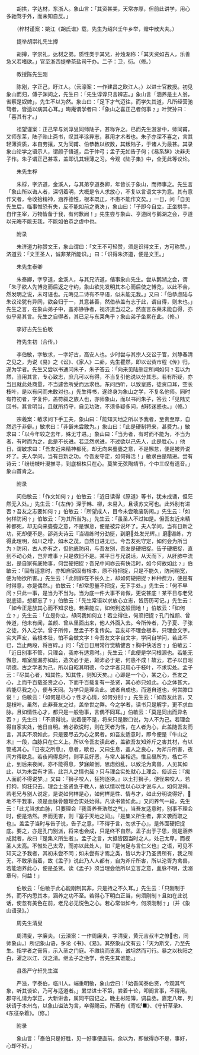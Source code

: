 <!-- { "loadSidebar": true } -->
　　胡拱，字达材，东浙人。象山言：「其资甚美，天常亦厚，但前此讲学，用心多驰骛于外，而未知自反。」

　　（梓材谨案：姚江《胡氏谱》载，先生为绍兴壬午乡举，赠中散大夫。）

　　提举胡崇礼先生撙

　　胡撙，字崇礼，达材之弟。质性类于其兄，孙烛湖称：「其天资如古人，乐善急义若嗜欲。」官至浙西提举茶盐司干办。二子：卫，衍。（修。）

　　教授陈先生刚

　　陈刚，字正己，盱江人。（云濠案：一作建昌之欧江人。）以进士官教授。初见象山而归，傅子渊问之，先生曰：「先生谆谆只言辨志。」象山言「涵养是主人翁，省察是奴婢」，先生不以为然。象山曰：「足下才气迈往，而学失其道，凡所经营驰骛者，皆适以病其心耳。」晦庵谓学者曰：「象山之喜正己者何事﹖」叶贺孙曰：「喜其有才。」

　　祖望谨案：正己早与刘淳叟同师陆子，甚称许之。已而先生游浙中，师同甫，又师东莱，陆子贻止斋书，叹其半涂异志，慕用才术者也。朱子亦深不喜之，言其轻薄资质，本自劳攘，又为同甫、伯恭教以权数，其叛陆子，于诸人为最甚。其录象山论学之语示人，谓颜子悟道，后于仲弓；孟子无如告子何；《易系辞》决非夫子作。朱子谓正己甚乖，盖即讥其轻薄之习。今观《陆子集》中，全无此等议论。

　　朱先生桴

　　朱桴，字济道，金溪人，与其弟亨道泰卿，年皆长于象山，而师事之。先生言「象山所以诲人者，深切着明，大概是令人求放心，不复以言语文字为意。其有意作文者，令收拾精神，涵养德性，根本既正，不患不能作文矣。」一日，问「自见先生后，临事惟恐有失，反不能如前之勇决」，象山曰：「子即今自立，正坐拱手，自作主宰，万物皆备于我，有何歉阙！」先生尝与象山、亨道同与鹅湖之会，亨道以元晦不能无我，不能如伯恭之虚中也。

　　附录

　　朱济道力称赞文王，象山谓曰：「文王不可轻赞，须是识得文王，方可称赞。」济道云：「文王圣人，诚非某所能识。」曰：「识得朱济道，便是文王。」

　　朱先生泰卿

　　朱泰卿，字亨道，金溪人，与其兄济道，偕事象山先生。尝从鹅湖之会，谓「朱子欲人先博览而后返之守约，象山欲先发明其本心而后使之博览，以此不合，然发明之说，未可诬也。元晦见二诗有不平语，似未能无我。」又曰：「伯恭虑陆与朱议论犹有异同，欲会归于一，其意甚善，然伯恭盖有志于此，谓自得，则未也。」先生之言，在象山弟子中，盖亦铮铮者，视济道当过之。然直言东莱未能自得，亦似乎易其言。先生之自得者，其已足与东莱角乎﹖象山弟子坐累在此。（修。）

　　李好古先生伯敏

　　符先生初（合传。）

　　李伯敏，字敏求，一字好古，高安人也。少时尝与其宗人交讼于官，刘静春清之见之，为说《易》之《讼》、《家人》二卦，先生瞿然，即以讼赀市程《传》归，遂为学者。先生又尝以书通问朱子，朱子答云：「向来见陆删定所闻如何﹖若以为然，当用其言，专心致志，庶几可以有得，不当复引他说以分其志。若有所疑，亦当且就此处商量，不当遽舍所受而远求也。东问西听，以致皇惑，徒资口耳，空长枝叶，是以有问而未敢对也。」先生得书，遂终身为象山之学，不复名他师。同时有符初者，字复仲，盖符叙之族人也，亦师象山，而以书问朱子，答云：「见陆丈回书，其言明当，且就所持守，自见功效，不须多疑多问，却转迷惑也。」（修。）

　　宗羲案：敏求问下手工夫，象山曰：「能知天地之所以予我者，至贵至厚，自然远于非僻。」敏求曰：「非僻未尝敢为。」象山曰：「此是硬制将来，甚费力。」敏求曰：「以今年较之去年，殊无寸进。」象山曰：「当为者，有时而不能为，不当为者，有时而为之，此是不长进。若泛然求进，不过欲以己先人，此是胜心。」他日，谓敏求曰：「吾友近来精神都死，却无向来亹亹之意，不是懈怠，便是被异说坏了。夫人学问，当有日新之功。今吾友守定，如何得活！」敏求由是精进。尝有诗云：「纷纷枝叶漫推寻，到底根株只在心。莫笑无弦陶靖节，个中三叹有遗音。」象山首肯之。

　　附录

　　问伯敏云：「作文如何﹖」伯敏云：「近日读得《原道》等书，犹未成诵，但茫然无入处。」先生云：「《左传》深于韩、柳，未易入，且读苏文可也。此外别有进否﹖吾友之志要如何﹖」伯敏云：「所望成人，目今未尝敢废防闲。」先生云：「如何样防闲﹖」伯敏云：「为其所当为。」先生云：「虽圣人不过如是。但吾友近来精神都死，却无向来亹亹之意，不是懈怠，便是被异说坏了。夫人学问，当有日新之功，死却便不是。邵尧夫诗云『当锻练时分劲挺，到磨处发光辉。』磨锻练，方得此理明，如川之增，如木之茂，自然日进无已。今吾友死守定，如何会为所当为﹖防闲，古人亦有之，但他底防闲，与吾友别，吾友是硬把捉。告子硬把捉，直到不动心处，岂非难事﹖只是依旧不是。某平日与兄说话，从天而下，从肝肺中流出，是自家有底物事，何尝硬把捉﹖吾兄中间亦云有快活时，如今何故如此﹖」伯敏云：「固有适意时，亦知自家固有根本，原不待把捉，只是不能久，防闲稍宽，便为物欲所害。」先生云：「此则罪在不长久上，却如何硬把捉﹖种种费力，便是有时得意，亦是偶然。」伯敏云：「却常思量不把捉，无下手处。」先生云：「何不早问﹖只此一事，是当为不当为。当为底一件大事不肯做，更说甚底！某平日与老兄说底话，想都忘了﹖」伯敏云：「先生常语以求放心立志，皆历历可记。」先生云：「如今正是放其心而不知求也，若果能立，如何到这般田地！」伯敏云：「如何立﹖」先生云：「立是你立，却问我如何立！若立得住，何须把捉﹖孔门惟颜、曾传道，他未有闻，盖颜、曾从里面出来，他人外面入去。今所传者，乃子夏、子张之徒，外入之学。曾子所传，至孟子不复传矣。吾友却不理会根本，只理会文字。实大声宏，若根本壮，怕不会做文字！今吾友文字自文字，学问自学问，若此不已，岂止两段，将百碎。」问：「近日日用常行觉精健否﹖胸中快活否﹖」伯敏云：「近日别事不管，只理会，我亦有适意时。」先生云：「此便是学问根源也。若能无懈怠，暗室屋漏亦如此，造次必于是，颠沛必于是，何患不成！故云，君子以自昭明德。古之学者为己，所以自昭其明德，今之学者只用心于枝叶，不求实处。孟子云：『尽其心者，知其性。知其性，则知天矣。』心即是一个心，某之心，吾友之心，上而千百载圣贤之心，下而千百载复有一圣贤，其心亦只如此。心之体甚大，若能尽我之心，便与天同。为学只是理会此。诚者自成也，而道自道也，何尝滕口说！」伯敏云：「如何是尽心﹖性才心情，如何分别﹖」先生云：「如吾友此言，又是枝叶。虽然，此非吾友之过，盖举世之弊。今之学者，读书只是解字，更不求血脉。且如情性心才，都只是一般物事，言偶不同耳。」伯敏云：「莫是同出而异名否﹖」先生曰：「不须得说，说着便不是，将来只是滕口说，为人不为己。若理会得自家实处，他日自明。若必欲说时，则在天者为性，在人者为心，此盖随吾友而言，其实不须如此，只是要尽去为心之累者。如吾友适意时，即今便是『牛山之木』一段，血脉只在仁义上。所以令吾友读此者，盖欲吾友知斧斤之害其材，有以警戒其心。『日夜之所息』，息者，歇也，又曰生息，盖人之良心，为斧斤所害，夜间方得歇息。若夜间得息时，则平旦好恶，与常人甚相远。惟旦昼所为，梏亡不止，到后来夜间，亦不能得息，梦寐颠倒，思虑纷乱，以致沦为禽兽，人见其如此，以为未尝有才焉，此岂人之情也哉﹖只与理会实处就心上理会，俗谚云：『痴人面前不得说梦。』又曰：『狮子咬人，狂狗逐块。』以土打狮子，便径来咬人，若打狗，狗狂只去。理会士圣贤急于教人，故以情以性以心以才说与人，如何泥得。若老兄与别人说定，是说如何样是心，如何样是性、情与才，如此分明说得好，地不干我事，须是血脉骨髓理会实处始得。凡读书皆如此。」又问养气一段，先生云：「此尤当求血脉，只要理会『我善养吾浩然之气』，当吾友适意时，别事不理会时，便是浩然。养而无害，则『塞乎天地之间』。『是集义所生者，非义袭而取之也』。盖孟子当时与告子说，告子之意，『不得于言，勿求于心』，是外面硬把捉底。要之，亦是孔门别派，将来也会成，只是终不自然。孟子出于子思，则是涵养成就者，故曰『是集义所生者』。孟子之言，大抵皆因当时之人，处己太卑，而视圣人太高。不惟处己太卑，而亦以此处人，如『是何足与言仁义也』之语，可见不知天之予我者，其初未尝不同；如未尝有才焉之类，皆以为才乃圣贤所有，我之所无，不敢承当着，故《孟子》说此乃人人都有，自为斧斤所害，所以沦胥为禽兽，若能涵养此心，便是圣贤。读《孟子》须当理会他所以立言之意，血脉不明，沈溺章句，何益！」　

　　伯敏云：「伯敏于此心能刚制其非，只是持之不久耳。」先生云：「只刚制于外，而不内思其本，涵养之功不至。若得心下明白正当，何须刚制﹖且如在此说话，使忽有美色在前，老兄必无悦色之心。若心常似如今，何须刚制﹖」（并《象山语录》。）

　　周先生清叟

　　周清叟，字廉夫。（云濠案：一作周廉夫，字清叟，黄元吉叔丰之僚也，同师象山。）所记象山语，多论《书》、《易》。其祭象山文有云：「天为斯文，乃至先生。指学者之膏肓，示入圣之门庭。不缴绕而支离，诚坦然而可行。暴之以秋阳之白，濯之以江、汉之清。继孟子之绝学，舍先生其谁能。」

　　县丞严守轩先生滋

　　严滋，字泰伯，临川人。端重明敏，象山尝曰：「始吾闻泰伯贤，今观其气象，听其谈论，乃可与适道者。」累举进士不第，尝着十论，叩阍言事，不得用。郡守礼请为学正，大新讲舍，属同平园记之。晚主彬阳簿，调县丞。嘉定八年，列状请于本州岛，以象山谥法为言，卒得赐云。所著有《寄松■》、《守轩草录》、《东征杂着》。（修。）

　　附录

　　象山言：「泰伯只是好胜，见一好事便直前。余以为，即做得亦不是，事好，心却不好。」

